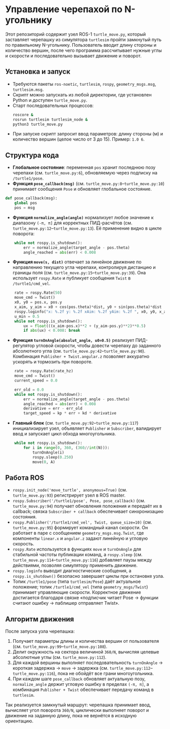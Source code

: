 # Управление черепахой по N-угольнику

Этот репозиторий содержит узел ROS-1 `turtle_move.py`, который заставляет черепашку из симулятора `turtlesim` пройти замкнутый путь по правильному N-угольнику. Пользователь вводит длину стороны и количество вершин, после чего программа рассчитывает нужные углы и скорости и последовательно вызывает движение и поворот.

## Установка и запуск
- Требуются пакеты `ros-noetic`, `turtlesim`, `rospy`, `geometry_msgs.msg`, `turtlesim.msg`.
- Скрипт можно запускать из любой директории, где установлен Python и доступен `turtle_move.py`.
- Старт последовательных процессов:
  ```bash
  roscore &
  rosrun turtlesim turtlesim_node &
  python3 turtle_move.py
  ```
- При запуске скрипт запросит ввод параметров: длину стороны (м) и количество вершин (целое число от 3 до 15). Пример: `1.0 6`.

## Структура кода
- **Глобальное состояние**: переменная `pos` хранит последнюю позу черепахи (см. `turtle_move.py:6`), обновляемую через подписку на `/turtle1/pose`.
- **Функция `pose_callback(msg)`** (см. `turtle_move.py:8`–`turtle_move.py:10`) принимает сообщения `Pose` и обновляет глобальное состояние.
```python
def pose_callback(msg):
    global pos
    pos = msg
```
- **Функция `normalize_angle(angle)`** нормализует любое значение к диапазону `(-π, π]` для корректных ПИД-расчётов (см. `turtle_move.py:12`–`turtle_move.py:13`). Её применение видно в цикле поворота:
```python
    while not rospy.is_shutdown():
        err = normalize_angle(target_angle - pos.theta)
        angle_reached = abs(err) < 0.008
```
- **Функция `move(s, dist)`** отвечает за линейное движение по направлению текущего угла черепахи, контролируя дистанцию и границы поля (см. `turtle_move.py:15`–`turtle_move.py:39`). Она использует `rospy.Rate` и публикует сообщения `Twist` в `/turtle1/cmd_vel`.
```python
    rate = rospy.Rate(50)
    move_cmd = Twist()
    x0, y0 = pos.x, pos.y
    x_aim, y_aim = x0 + cos(pos.theta)*dist, y0 + sin(pos.theta)*dist
    rospy.loginfo("x: %.2f y: %.2f xAim: %.2f yAim: %.2f ", x0, y0, x_aim, y_aim)
    u_min = 0.5
    while not rospy.is_shutdown():
        ux = float(((x_aim-pos.x)**2 + (y_aim-pos.y)**2)**0.5)
        if abs(ux) < 0.008: break
```
- **Функция `turnOnAngle(absolut_angle, u0=0.5)`** реализует ПИД-регулятор угловой скорости, чтобы довести черепаху до заданного абсолютного угла (см. `turtle_move.py:42`–`turtle_move.py:90`). Комбинация `Publisher + Twist.angular.z` позволяет аккуратно ускорять и тормозить при повороте.
```python
    rate = rospy.Rate(rate_hz)
    move_cmd = Twist()
    current_speed = 0.0

    err_old = 0.0
    while not rospy.is_shutdown():
        err = normalize_angle(target_angle - pos.theta)
        angle_reached = abs(err) < 0.008
        derivative = err - err_old
        target_speed = kp * err + kd * derivative
```
- **Главный блок** (см. `turtle_move.py:92`–`turtle_move.py:117`) инициализирует узел, объявляет `Publisher` и `Subscriber`, валидирует ввод и запускает цикл обхода многоугольника.
```python
    while not rospy.is_shutdown():
        for i in range(0, 360, (360//int(N))):
            turnOnAngle(i)
            rospy.sleep(0.250)
            move(0, A)
```

## Работа ROS
- `rospy.init_node('move_turtle', anonymous=True)` (см. `turtle_move.py:93`) регистрирует узел в ROS master.
- `rospy.Subscriber('/turtle1/pose', Pose, pose_callback)` (см. `turtle_move.py:94`) получает обновления положения и передаёт их в callback; связка `Subscriber + callback` обеспечивает синхронизацию состояния.
- `rospy.Publisher('/turtle1/cmd_vel', Twist, queue_size=10)` (см. `turtle_move.py:95`) формирует командный канал скорости. Он работает в паре с сообщением `geometry_msgs.msg.Twist`, где компоненты `linear.x` и `angular.z` задают линейную и угловую скорость.
- `rospy.Rate` используется в функциях `move` и `turnOnAngle` для стабильной частоты публикации команд, а `rospy.sleep` (см. `turtle_move.py:114`–`turtle_move.py:116`) добавляет паузы между действиями, позволяя симулятору применить движение.
- `rospy.loginfo` выводит диагностические сообщения, а `rospy.is_shutdown()` безопасно завершает циклы при остановке узла.
- Топик `/turtle1/pose` (типа `turtlesim/Pose`) даёт актуальное положение; топик `/turtle1/cmd_vel` (типа `geometry_msgs/Twist`) принимает управляющие скорости. Корректное движение достигается благодаря связке «подписчик читает Pose → функции считают ошибку → паблишер отправляет Twist».

## Алгоритм движения
После запуска узла черепашка:
1. Получает параметры длины и количества вершин от пользователя (см. `turtle_move.py:99`–`turtle_move.py:108`).
2. Делит окружность на сектора величиной `360/N`, вычисляя целевые абсолютные углы (см. `turtle_move.py:112`).
3. Для каждой вершины выполняет последовательность `turnOnAngle` → короткая задержка → `move` → задержка (см. `turtle_move.py:112`–`turtle_move.py:116`), пока не обойдёт все грани многоугольника.
4. При каждом шаге `pose_callback` обновляет актуальную позу, `normalize_angle` держит угловую ошибку в пределах `(-π, π]`, а комбинация `Publisher + Twist` обеспечивает передачу команд в `turtlesim`.

Так реализуется замкнутый маршрут: черепашка принимает ввод, вычисляет угол поворота `360/N`, циклически выполняет поворот и движение на заданную длину, пока не вернётся в исходную ориентацию.
